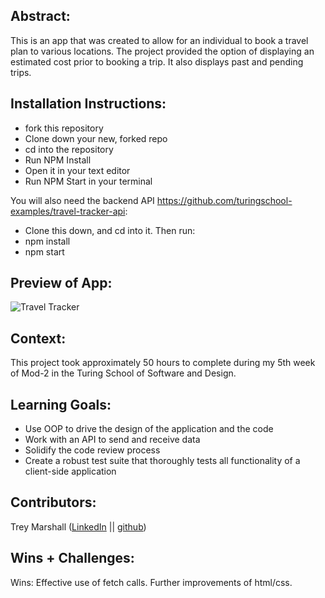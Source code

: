 ## Abstract:

This is an app that was created to allow for an individual to book a travel plan to various locations. The project provided the option of displaying an estimated cost prior to booking a trip. It also displays past and pending trips.


## Installation Instructions:
- fork this repository
- Clone down your new, forked repo
- cd into the repository
- Run NPM Install
- Open it in your text editor
- Run NPM Start in your terminal

You will also need the backend API https://github.com/turingschool-examples/travel-tracker-api: 

- Clone this down, and cd into it. Then run:
- npm install
- npm start

## Preview of App:
![Travel Tracker](https://user-images.githubusercontent.com/109426263/234094154-deffcec0-1bb3-4ee7-93e3-616b33f190de.gif)

## Context:
This project took approximately 50 hours to complete during my 5th week of Mod-2 in the Turing School of Software and Design.

## Learning Goals:

- Use OOP to drive the design of the application and the code
- Work with an API to send and receive data
- Solidify the code review process
- Create a robust test suite that thoroughly tests all functionality of a client-side application

## Contributors:
Trey Marshall ([LinkedIn](https://www.linkedin.com/in/trey-marshall-32ab01260/) || [github](https://github.com/tdmburr)) 

## Wins + Challenges:
Wins: Effective use of fetch calls. Further improvements of html/css.
